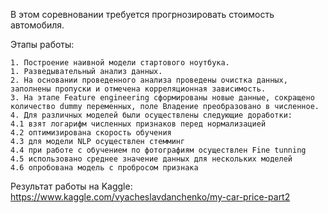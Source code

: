 В этом соревновании требуется прогрнозировать стоимость автомобиля.

Этапы работы:

	1. Построение наивной модели стартового ноутбука.
	1. Разведывательный анализ данных.
	2. На основании проведенного анализа проведены очистка данных, заполнены пропуски и отмечена корреляционная зависимость.
	3. На этапе Feature engineering сформированы новые данные, сокращено количество dummy переменных, поле Владение преобразовано в численное.
	4. Для различных моделей были осуществлены следующие доработки:
	4.1	взят логарифм численных признаков перед нормализацией
	4.2 оптимизирована скорость обучения
	4.3	для модели NLP осуществлен стемминг
	4.4 при работе с обучением по фотографиям осуществлен Fine tunning
	4.5	использовано среднее значение данных для нескольких моделей 
	4.6 опробована модель с пробросом признака



Результат работы на Kaggle: https://www.kaggle.com/vyacheslavdanchenko/my-car-price-part2 